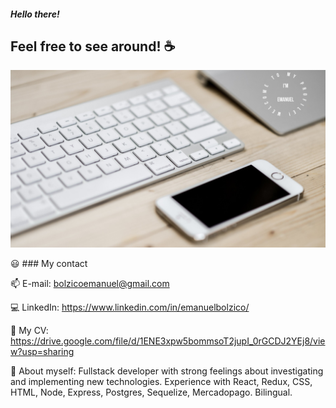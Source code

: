 ##### Hello there! 

## Feel free to see around! :coffee:

![My kind of setup](/github.jpg)


😃 ### My contact 

📫  E-mail: bolzicoemanuel@gmail.com  

💻  LinkedIn: https://www.linkedin.com/in/emanuelbolzico/  

🔧  My CV: https://drive.google.com/file/d/1ENE3xpw5bommsoT2jupI_0rGCDJ2YEj8/view?usp=sharing  

💪  About myself:
Fullstack developer with strong feelings about investigating and implementing new technologies. Experience with React, Redux, CSS, HTML, Node, Express, Postgres, Sequelize, Mercadopago. Bilingual. 
